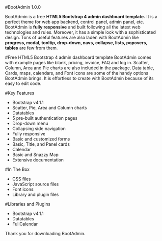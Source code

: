 #BootAdmin 1.0.0

BootAdmin is a free **HTML5 Bootstrap 4 admin dashboard template.** 
It is a perfect theme for web app backend, control panel, admin panel, etc. 
BootAdmin is **fully responsive** and built following all the latest web technologies and rules. 
Moreover, it has a simple look with a sophisticated design. 
Tons of useful features are also laden with BootAdmin like **progress, modal, tooltip, drop-down, navs, collapse, lists, popovers, tables** are few from them.



#Free HTML5 Bootstrap 4 admin dashboard template
BootAdmin comes with example pages like blank, pricing, invoice, FAQ and log in. Scatter, Column, Area and Pie charts are also included in the package. Data table, Cards, maps, calendars, and Font icons are some of the handy options BootAdmin brings. It is effortless to create with BootAdmin because of its easy to edit code.



#Key Features
* Bootstrap v4.1.1
* Scatter, Pie, Area and Column charts
* Datatables
* 5 pre-built authentication pages
* Drop-down menu
* Collapsing side navigation
* Fully responsive
* Basic and customized forms
* Basic, Title, and Panel cards
* Calendar
* Basic and Snazzy Map
* Extensive documentation


#In The Box
* CSS files
* JavaScript source files
* Font icons
* Library and plugin files


#Libraries and Plugins
* Bootstrap v4.1.1
* Datatables
* FullCalendar


Thank you for downloading BootAdmin.